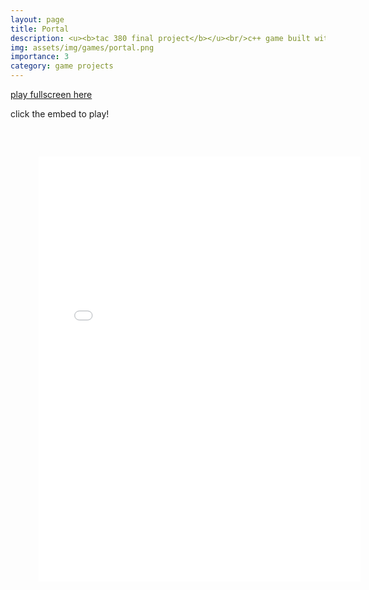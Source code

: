 ```yaml
---
layout: page
title: Portal
description: <u><b>tac 380 final project</b></u><br/>c++ game built without an engine<br/>december 2024
img: assets/img/games/portal.png
importance: 3
category: game projects
---
```


<a href="../../games/portal.html" target="_blank">play fullscreen here</a>

click the embed to play!
<embed type="text/html" src="../../games/portal.html"   width="120%" height="800" style="transform: scale(0.85)">
